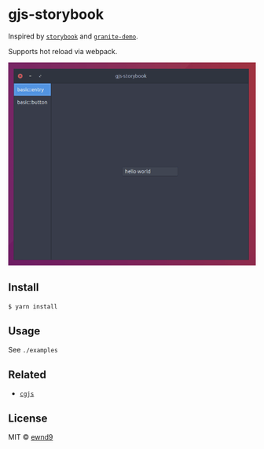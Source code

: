 # gjs-storybook

Inspired by [`storybook`](https://github.com/storybooks/storybook) and [`granite-demo`](https://github.com/elementary/granite).

Supports hot reload via webpack.

![demo.gif](./media/demo.gif)

## Install

```sh
$ yarn install
```

## Usage

See `./examples`

## Related

- [`cgjs`](https://github.com/cgjs/cgjs)

## License

MIT © [ewnd9](http://ewnd9.com)
